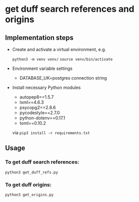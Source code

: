 # get duff search references and origins

## Implementation steps

- Create and activate a virtual environment, e.g.

  `python3 -m venv venv/`
  `source venv/bin/activate`

- Environment variable settings

  - DATABASE_UK=postgres connection string

- Install necessary Python modules 

  - autopep8==1.5.7
  - lxml==4.6.3
  - psycopg2==2.8.6
  - pycodestyle==2.7.0
  - python-dotenv==0.17.1
  - toml==0.10.2

  via `pip3 install -r requirements.txt`

## Usage

### To get duff search references:
`python3 get_duff_refs.py`

### To get duff origins:
`python3 get_origins.py`
